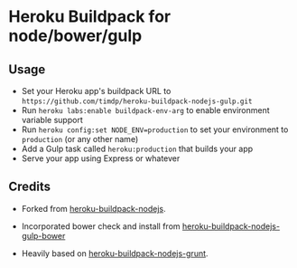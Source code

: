 Heroku Buildpack for node/bower/gulp
========================================

Usage
-----

- Set your Heroku app's buildpack URL to `https://github.com/timdp/heroku-buildpack-nodejs-gulp.git`
- Run `heroku labs:enable buildpack-env-arg` to enable environment variable support
- Run `heroku config:set NODE_ENV=production` to set your environment to `production` (or any other name)
- Add a Gulp task called `heroku:production` that builds your app
- Serve your app using Express or whatever

Credits
-------

* Forked from [heroku-buildpack-nodejs](https://github.com/heroku/heroku-buildpack-nodejs).

* Incorporated bower check and install from [heroku-buildpack-nodejs-gulp-bower](https://github.com/davidmfoley/heroku-buildpack-nodejs-gulp-bower)

* Heavily based on [heroku-buildpack-nodejs-grunt](https://github.com/mbuchetics/heroku-buildpack-nodejs-grunt).
